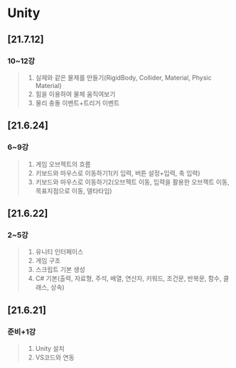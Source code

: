 # Unity
## [21.7.12]
### 10~12강
> 1. 실제와 같은 물제를 만들기(RigidBody, Collider, Material, Physic Material)
> 2. 힘을 이용하여 물체 움직여보기
> 3. 물리 충돌 이벤트+트리거 이벤트

## [21.6.24]
### 6~9강
> 1. 게임 오브젝트의 흐름
> 2. 키보드와 마우스로 이동하기1(키 입력, 버튼 설정+입력, 축 입력)
> 3. 키보드와 마우스로 이동하기2(오브젝트 이동, 입력을 활용한 오브젝트 이동, 목표지점으로 이동, 델타타임)

## [21.6.22]
### 2~5강
> 1. 유니티 인터페이스
> 2. 게임 구조
> 3. 스크립트 기본 생성
> 4. C# 기본(출력, 자료형, 주석, 배열, 연산자, 키워드, 조건문, 반복문, 함수, 클래스, 상속)

## [21.6.21]
### 준비+1강
> 1. Unity 설치
> 2. VS코드와 연동
